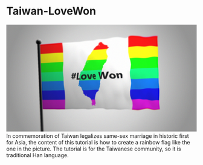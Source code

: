 # Taiwan-LoveWon
![rainbow flag](Tutorial/screenshots/bg.jpeg)
In commemoration of Taiwan legalizes same-sex marriage in historic first for Asia, the content of this tutorial is how to create a rainbow flag like the one in the picture. The tutorial is for the Taiwanese community, so it is traditional Han language.
